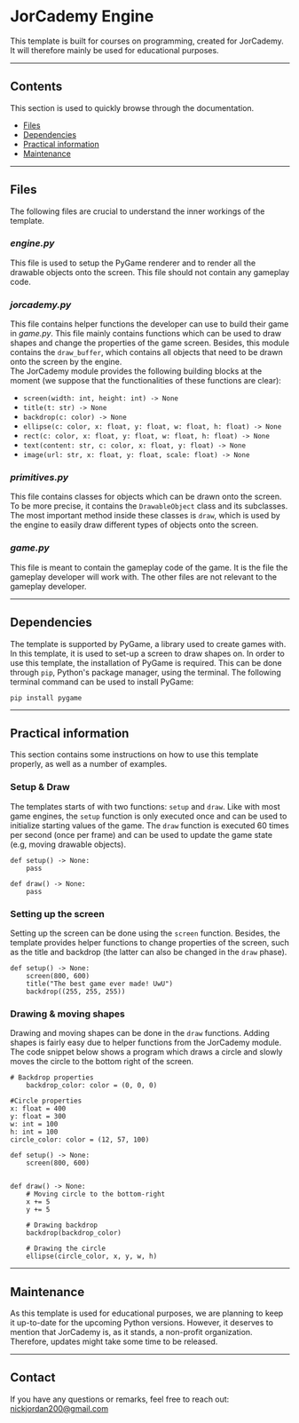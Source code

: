 # JorCademy Engine

This template is built for courses on programming, created for JorCademy. It will therefore mainly be used for educational purposes.  

---

## Contents
This section is used to quickly browse through the documentation.
- [Files](#files)
- [Dependencies](#dependencies)
- [Practical information](#practical-information)
- [Maintenance](#maintenance)

---

## Files
The following files are crucial to understand the inner workings of the template.


### <i>engine.py</i>
This file is used to setup the PyGame renderer and to render all the drawable objects onto the screen. This file should not contain any gameplay code.  


### <i>jorcademy.py</i>
This file contains helper functions the developer can use to build their game in <i>game.py</i>. This file mainly contains functions which can be used to draw shapes and change the properties of the game screen. Besides, this module contains the ```draw_buffer```, which contains all objects that need to be drawn onto the screen by the engine. 
<br>
The JorCademy module provides the following building blocks at the moment (we suppose that the functionalities of these functions are clear):
- ```screen(width: int, height: int) -> None```
- ```title(t: str) -> None```
- ```backdrop(c: color) -> None```
- ```ellipse(c: color, x: float, y: float, w: float, h: float) -> None```
- ```rect(c: color, x: float, y: float, w: float, h: float) -> None```
- ```text(content: str, c: color, x: float, y: float) -> None```
- ```image(url: str, x: float, y: float, scale: float) -> None```



### <i>primitives.py</i>
This file contains classes for objects which can be drawn onto the screen. To be more precise, it contains the ```DrawableObject``` class and its subclasses. The most important method inside these classes is ```draw```, which is used by the engine to easily draw different types of objects onto the screen.


### <i>game.py</i>
This file is meant to contain the gameplay code of the game. It is the file the gameplay developer will work with. The other files are not relevant to the gameplay developer. 

---


## Dependencies
The template is supported by PyGame, a library used to create games with. In this template, it is used to set-up a screen to draw shapes on. In order to use this template, the installation of PyGame is required. This can be done through ```pip```, Python's package manager, using the terminal. The following terminal command can be used to install PyGame: 
```
pip install pygame
```

---

## Practical information
This section contains some instructions on how to use this template properly, as well as a number of examples. 


### Setup & Draw
The templates starts of with two functions: ```setup``` and ```draw```. Like with most game engines, the ```setup``` function is only executed once and can be used to initialize starting values of the game. The ```draw``` function is executed 60 times per second (once per frame) and can be used to update the game state (e.g, moving drawable objects).  
```
def setup() -> None:
    pass

def draw() -> None:
    pass
```


### Setting up the screen
Setting up the screen can be done using the ```screen``` function. Besides, the template provides helper functions to change properties of the screen, such as the title and backdrop (the latter can also be changed in the ```draw``` phase).
```
def setup() -> None:
    screen(800, 600)
    title("The best game ever made! UwU")
    backdrop((255, 255, 255))
```


### Drawing & moving shapes
Drawing and moving shapes can be done in the ```draw``` functions. Adding shapes is fairly easy due to helper functions from the JorCademy module. The code snippet below shows a program which draws a circle and slowly moves the circle to the bottom right of the screen. 
```
# Backdrop properties
    backdrop_color: color = (0, 0, 0)

#Circle properties
x: float = 400
y: float = 300
w: int = 100
h: int = 100
circle_color: color = (12, 57, 100)

def setup() -> None:
    screen(800, 600)


def draw() -> None:
    # Moving circle to the bottom-right
    x += 5
    y += 5

    # Drawing backdrop
    backdrop(backdrop_color)

    # Drawing the circle 
    ellipse(circle_color, x, y, w, h)
```
---

## Maintenance
As this template is used for educational purposes, we are planning to keep it up-to-date for the upcoming Python versions. However, it deserves to mention that JorCademy is, as it stands, a non-profit organization. Therefore, updates might take some time to be released. 

---

## Contact
If you have any questions or remarks, feel free to reach out: nickjordan200@gmail.com
